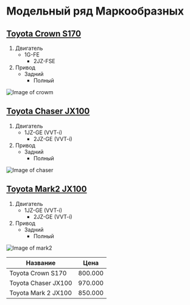 # Модельный ряд Маркообразных
## [Toyota Crown S170](https://auto.drom.ru/blagoveshchensk/toyota/crown/811034303.html "Необязательная подсказка, выводится при наведении курсора мыши")
1. Двигатель 
   - 1G-FE
	 - 2JZ-FSE
2. Привод
   - Задний
	 - Полный



![Image of crowm](https://s12.auto.drom.ru/photo/v2/gcc62flX-CuikNR6b7YkihhcC89atn17I9g5-i2AwqYKwdAx0kaaxtX-YKeRaFk2rpt3BlH9WxP7StG2/gen1200.jpg)
    
## [Toyota Chaser JX100](https://auto.drom.ru/vladivostok/toyota/chaser/340038680.html "Необязательная подсказка, выводится при наведении курсора мыши")
1. Двигатель 
   - 1JZ-GE (VVT-i)
	 - 2JZ-GE (VVT-i) 
2. Привод
   - Задний
	 - Полный


![Image of chaser](https://s12.auto.drom.ru/photo/v2/Wi6ViHdAdGsLonK2YRRqaUfXjMP7eXtprMMQMCIkeAGINA9VBdEDK_jbhy1CjvaHqyXFmzO8UqvKqHci/gen1200.jpg)

## [Toyota Mark2 JX100](https://auto.drom.ru/blagoveshchensk/toyota/crown/811034303.html "Необязательная подсказка, выводится при наведении курсора мыши")
1. Двигатель 
   - 1JZ-GE (VVT-i)
	 - 2JZ-GE (VVT-i) 
2. Привод
   - Задний
	 - Полный
  

![Image of mark2](https://s12.auto.drom.ru/photo/v2/B2r8SgMFm6_1FmhwVkc-ae-EPqPlUbsDwWTEG_3hvxPFUHX6ZWnhxY9WNMZDXuXxDbqOWCOeAlb5lwfB/gen1200.jpg)

Название| Цена
 ------------ | -------------
Toyota Crown S170| 800.000
Toyota Chaser JX100| 970.000
Toyota Mark 2 JX100| 850.000
